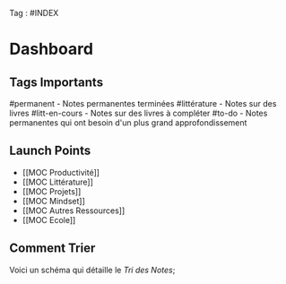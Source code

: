 Tag : #INDEX

#  **Dashboard**

## Tags Importants

#permanent - Notes permanentes terminées
#littérature - Notes sur des livres
#litt-en-cours  - Notes sur des livres à compléter
#to-do - Notes permanentes qui ont besoin d'un plus grand approfondissement

## Launch Points

- [[MOC Productivité]]
- [[MOC Littérature]]
- [[MOC Projets]]
- [[MOC Mindset]]
- [[MOC Autres Ressources]]
- [[MOC Ecole]]

## Comment Trier

Voici un schéma qui détaille le *Tri des Notes*;

